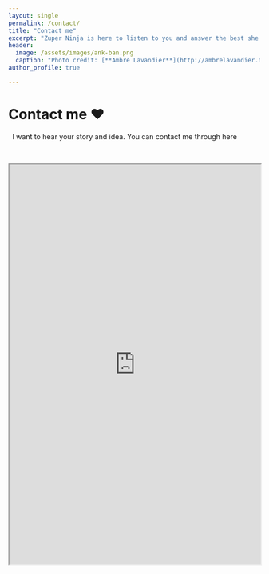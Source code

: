 ```yaml
---
layout: single
permalink: /contact/
title: "Contact me"
excerpt: "Zuper Ninja is here to listen to you and answer the best she can."
header:
  image: /assets/images/ank-ban.png
  caption: "Photo credit: [**Ambre Lavandier**](http://ambrelavandier.tumblr.com/)"
author_profile: true

---
```


# Contact me :heart:

&nbsp;
I want to hear your story and idea. You can contact me through here

&nbsp;

<iframe src="https://framaforms.org/contact-1525167372" width="100%" height="800" border="0" ></iframe>  
